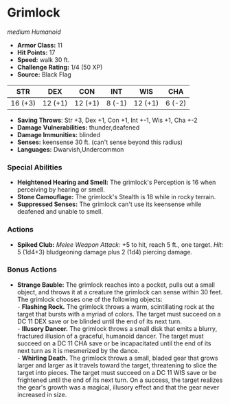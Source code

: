 # Grimlock

*medium* *Humanoid*

- **Armor Class:** 11
- **Hit Points:** 17 
- **Speed:** walk 30 ft.
- **Challenge Rating:** 1/4 (50 XP)
- **Source:** Black Flag

| STR | DEX | CON | INT | WIS | CHA |
| --- | --- | --- | --- | --- | --- |
| 16 (+3) | 12 (+1) | 12 (+1) | 8 (-1) | 12 (+1) | 6 (-2) |

- **Saving Throws**: Str +3, Dex +1, Con +1, Int +-1, Wis +1, Cha +-2
- **Damage Vulnerabilities:** thunder,deafened
- **Damage Immunities:** blinded
- **Senses:** keensense 30 ft. (can't sense beyond this radius)
- **Languages:** Dwarvish,Undercommon

### Special Abilities

- **Heightened Hearing and Smell:** The grimlock's Perception is 16 when perceiving by hearing or smell.
- **Stone Camouflage:** The grimlock's Stealth is 18 while in rocky terrain.
- **Suppressed Senses:** The grimlock can't use its keensense while deafened and unable to smell.

### Actions

- **Spiked Club:** _Melee Weapon Attack:_ +5 to hit, reach 5 ft., one target. _Hit:_ 5 (1d4+3) bludgeoning damage plus 2 (1d4) piercing damage.

### Bonus Actions

- **Strange Bauble:** The grimlock reaches into a pocket, pulls out a small object, and throws it at a creature the grimlock can sense within 30 feet. The grimlock chooses one of the following objects:<br>- **Flashing Rock.** The grimlock throws a warm, scintillating rock at the target that bursts with a myriad of colors. The target must succeed on a DC 11 DEX save or be blinded until the end of its next turn.<br>- **Illusory Dancer.** The grimlock throws a small disk that emits a blurry, fractured illusion of a graceful, humanoid dancer. The target must succeed on a DC 11 CHA save or be incapacitated until the end of its next turn as it is mesmerized by the dance.<br>- **Whirling Death.** The grimlock throws a small, bladed gear that grows larger and larger as it travels toward the target, threatening to slice the target into pieces. The target must succeed on a DC 11 WIS save or be frightened until the end of its next turn. On a success, the target realizes the gear's growth was a magical, illusory effect and that the gear never increased in size.
